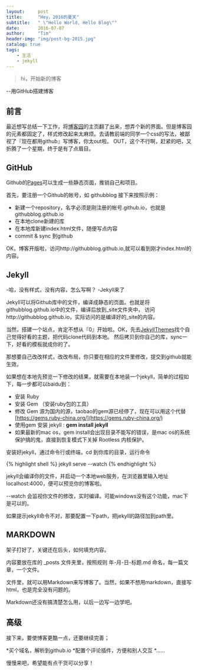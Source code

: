 ```yaml
---
layout:     post
title:      "Hey，2016的夏天"
subtitle:   " \"Hello World, Hello Blog\""
date:       2016-07-07
author:     "Tim"
header-img: "img/post-bg-2015.jpg"
catalog: true
tags:
    - 生活
    - jekyll
---
```


> hi，开始新的博客

--用GitHub搭建博客

## 前言

最近想写总结一下工作，将[博客园](http://timothyzhong.cnblogs.com)的主页翻了出来，想弄个新的界面。但是博客园的元素都固定了，样式修改起来太麻烦。去请教前端的同学一个css的写法，被鄙视了『现在都用github』写博客，你太out啦。
OUT，这个不行啊，赶紧的吧，又折腾了一个星期，终于是有了点眉目。


## GitHub

Github的[Pages](https://pages.github.com/)可以生成一些静态页面，推销自己和项目。

首先，要注册一个Github的帐号，如 githubblog 接下来按照示例：

* 新建一个repository，名字必须是刚注册的帐号.github.io，也就是 githubblog.github.io
* 在本地clone新建的库
* 在本地库新建index.html文件，随便写点内容
* commit & sync 到github

OK，博客开版啦，访问http://githubblog.github.io,就可以看到刚才index.html的内容。

## Jekyll

-哈，没有样式，没有内容，怎么写啊？ -Jekyll来了

Jekyll可以将Github库中的文件，编译成静态的页面。也就是将githubblog.github.io中的文件，编译后放到_site文件夹中，
访问http://githubblog.github.io，实际访问的是编译好的_site的内容。

当然，搭建一个站点，肯定不想从『0』开始啦。OK，先去[JekyllThemes](http://jekyllthemes.org/)找个自己觉得好看的主题，把代码clone代码到本地。 然后拷贝到你自己的库，sync一下，好看的模板就成你的了。

那想要自己改改样式，改改布局，你只要在相应的文件里修改，提交到github就能生效。

如果想在本地先预览一下修改的结果，就需要在本地装一个jekyll，简单的过程如下，每一步都可以baidu到：

* 安装 Ruby
* 安装 Gem （安装ruby包的工具）
* 修改 Gem 源为国内的源，taobao的gem源已经停了，现在可以用这个代替 [https://gems.ruby-china.org/](https://gems.ruby-china.org/)
* 使用gem 安装 jekyll : 
   **gem install jekyll**
* 如果最新的mac os，gem install会出现目录不能写的错误，是mac os的系统保护搞的鬼，直接到恢复模式下关掉 Rootless 内核保护。

安装好jekyll，通过命令行或终端，cd 到你库的目录，运行命令

{% highlight shell %}
   jekyll serve --watch 
{% endhighlight %}

jekyll会编译你的文件，并启动一个本地web服务，在浏览器里输入地址 localhost:4000，便可以预览你的博客啦。

--watch 会监视你文件的修改，实时编译。可能windows没有这个功能，mac下是可以的。

如果提示jekyll命令不对，那要配置一下path，把jekyll的路径加到path里。

## MARKDOWN

架子打好了，关键还在后头，如何填充内容。

内容要放在库的 _posts 文件夹里，按照规则 年-月-日-标题.md 命名，每一篇文章，一个文件。

文件里，就可以用Markdown来写博客了。当然，如果不想用markdown，直接写html，也是完全没有问题的。

Markdown还没有搞清楚怎么用，以后一边写一边学吧。

## 高级

接下来，要使博客更酷一点，还要继续完善；

*买个域名，解析到github.io
*配置个评论插件，方便和别人交互
*……

慢慢来吧，希望能有点干货可以分享！
 

